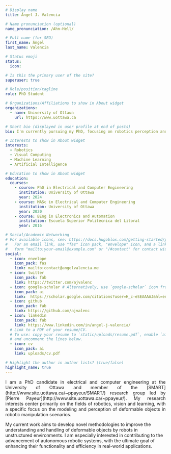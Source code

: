 ```yaml
---
# Display name
title: Ángel J. Valencia

# Name pronunciation (optional)
name_pronunciation: /Ahn-Hell/

# Full name (for SEO)
first_name: Ángel
last_name: Valencia

# Status emoji
status:
  icon:

# Is this the primary user of the site?
superuser: true

# Role/position/tagline
role: PhD Student

# Organizations/Affiliations to show in About widget
organizations:
  - name: University of Ottawa
    url: https://www.uottawa.ca

# Short bio (displayed in user profile at end of posts)
bio: I'm currently pursuing my PhD, focusing on robotics perception and manipulation. Alongside my academic endeavors, I'm deeply invested in open-source technologies and self-hosted solutions. I'm enthusiastic about exploring new hardware and services that promote accessibility and privacy for all users.

# Interests to show in About widget
interests:
  - Robotics
  - Visual Computing
  - Machine Learning
  - Artificial Intelligence

# Education to show in About widget
education:
  courses:
    - course: PhD in Electrical and Computer Engineering
      institution: University of Ottawa
      year: 2024
    - course: MASc in Electrical and Computer Engineering
      institution: University of Ottawa
      year: 2020
    - course: BEng in Electronics and Automation
      institution: Escuela Superior Politécnica del Litoral
      year: 2016

# Social/Academic Networking
# For available icons, see: https://docs.hugoblox.com/getting-started/page-builder/#icons
#   For an email link, use "fas" icon pack, "envelope" icon, and a link in the
#   form "mailto:your-email@example.com" or "/#contact" for contact widget.
social:
  - icon: envelope
    icon_pack: fas
    link: mailto:contact@angelvalencia.me
  - icon: twitter
    icon_pack: fab
    link: https://twitter.com/ajvalenc
  - icon: google-scholar # Alternatively, use `google-scholar` icon from `ai` icon pack
    icon_pack: ai
    link:  https://scholar.google.com/citations?user=H_c-eSEAAAAJ&hl=en
  - icon: github
    icon_pack: fab
    link: https://github.com/ajvalenc
  - icon: linkedin
    icon_pack: fab
    link: https://www.linkedin.com/in/angel-j-valencia/
  # Link to a PDF of your resume/CV.
  # To use: copy your resume to `static/uploads/resume.pdf`, enable `ai` icons in `params.yaml`,
  # and uncomment the lines below.
  - icon: cv
    icon_pack: ai
    link: uploads/cv.pdf

# Highlight the author in author lists? (true/false)
highlight_name: true
---
```

<p style="text-align: justify;">
I am a PhD candidate in electrical and computer engineering at the University of Ottawa and member of the [SMART](http://www.site.uottawa.ca/~ppayeur/SMART/) research group led by [Pierre Payeur](http://www.site.uottawa.ca/~ppayeur/). My research interests center primarily on the fields of robotics, vision and learning, with a specific focus on the modeling and perception of deformable objects in robotic manipulation scenarios.

My current work aims to develop novel methodologies to improve the understanding and handling of deformable objects by robots in unstructured environments. I am especially interested in contributing to the advancement of autonomous robotic systems, with the ultimate goal of enhancing their functionality and efficiency in real-world applications.
</p>